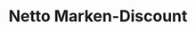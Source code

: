 ---
title: "Netto Marken-Discount"
url: /koblenz/netto-marken-discount-viktoriastrasse/
shop: Supermarkt
---
